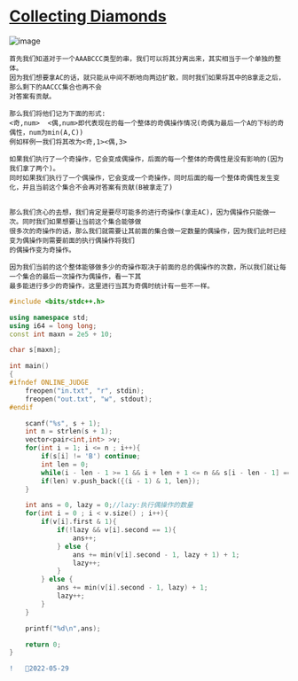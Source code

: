   # [Collecting Diamonds](https://codeforces.com/gym/103743/problem/L)
![image](https://user-images.githubusercontent.com/92497177/170850950-c79c7919-936b-404a-8045-7af6c6d4b56d.png)
    
    首先我们知道对于一个AAABCCC类型的串，我们可以将其分离出来，其实相当于一个单独的整体。
    因为我们想要拿AC的话，就只能从中间不断地向两边扩散，同时我们如果将其中的B拿走之后，那么剩下的AACCC集合也再不会
    对答案有贡献。
    
    那么我们将他们记为下面的形式:
    <奇,num>  <偶,num>即代表现在的每一个整体的奇偶操作情况(奇偶为最后一个A的下标的奇偶性，num为min(A,C))
    例如样例一我们将其改为<奇,1><偶,3>
    
    如果我们执行了一个奇操作，它会变成偶操作，后面的每一个整体的奇偶性是没有影响的(因为我们拿了两个)。
    同时如果我们执行了一个偶操作，它会变成一个奇操作，同时后面的每一个整体奇偶性发生变化，并且当前这个集合不会再对答案有贡献(B被拿走了)
    
    
    那么我们贪心的去想，我们肯定是要尽可能多的进行奇操作(拿走AC)，因为偶操作只能做一次。同时我们如果想要让当前这个集合能够做
    很多次的奇操作的话，那么我们就需要让其前面的集合做一定数量的偶操作，因为我们此时已经变为偶操作则需要前面的执行偶操作将我们
    的偶操作变为奇操作。
    
    因为我们当前的这个整体能够做多少的奇操作取决于前面的总的偶操作的次数，所以我们就让每一个集合的最后一次操作为偶操作，看一下其
    最多能进行多少的奇操作，这里进行当其为奇偶时统计有一些不一样。
    
```C++
#include <bits/stdc++.h>

using namespace std;
using i64 = long long;
const int maxn = 2e5 + 10;

char s[maxn];

int main()
{
#ifndef ONLINE_JUDGE
    freopen("in.txt", "r", stdin);
    freopen("out.txt", "w", stdout);
#endif

    scanf("%s", s + 1);
    int n = strlen(s + 1);
    vector<pair<int,int> >v;
    for(int i = 1; i <= n ; i++){
        if(s[i] != 'B') continue;
        int len = 0;
        while(i - len - 1 >= 1 && i + len + 1 <= n && s[i - len - 1] == 'A' && s[i + len + 1] == 'C') len++;
        if(len) v.push_back({(i - 1) & 1, len});
    }

    int ans = 0, lazy = 0;//lazy:执行偶操作的数量
    for(int i = 0 ; i < v.size() ; i++){
        if(v[i].first & 1){
            if(!lazy && v[i].second == 1){
                ans++;
            } else {
                ans += min(v[i].second - 1, lazy + 1) + 1;
                lazy++;
            }
        } else {
            ans += min(v[i].second - 1, lazy) + 1;
            lazy++;
        }
    }

    printf("%d\n",ans);

    return 0;
}
```

```diff
!   🏹2022-05-29
```
